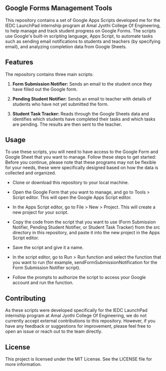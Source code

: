 ## Google Forms Management Tools
This repository contains a set of Google Apps Scripts developed me for the IEDC LaunchPad internship program at Amal Jyothi College Of Engineering, to help manage and track student progress on Google Forms. The scripts use Google's built-in scripting language, Apps Script, to automate tasks such as sending email notifications to students and teachers (by specifying email), and analyzing completion data from Google Sheets.

## Features
The repository contains three main scripts:

1. **Form Submission Notifier:** Sends an email to the student once they have filled out the Google form.

2. **Pending Student Notifier:** Sends an email to teacher with details of students who have not yet submitted the form.

3. **Student Task Tracker:** Reads through the Google Sheets data and identifies which students have completed their tasks and which tasks are pending. The results are then sent to the teacher.

## Usage
To use these scripts, you will need to have access to the Google Form and Google Sheet that you want to manage. Follow these steps to get started:
Before you continue, please note that these programs may not be flexible for your needs, these were specifically designed based on how the data is collected and organized. 

- Clone or download this repository to your local machine.

- Open the Google Form that you want to manage, and go to Tools > Script editor. This will open the Google Apps Script editor.

- In the Apps Script editor, go to File > New > Project. This will create a new project for your script.

- Copy the code from the script that you want to use (Form Submission Notifier, Pending Student Notifier, or Student Task Tracker) from the src directory in this repository, and paste it into the new project in the Apps Script editor.

- Save the script and give it a name.

- In the script editor, go to Run > Run function and select the function that you want to run (for example, sendFormSubmissionNotification for the Form Submission Notifier script).

- Follow the prompts to authorize the script to access your Google account and run the function.

## Contributing
As these scripts were developed specifically for the IEDC LaunchPad internship program at Amal Jyothi College Of Engineering, we do not currently accept external contributions to this repository. However, if you have any feedback or suggestions for improvement, please feel free to open an issue or reach out to the team directly.

## License
This project is licensed under the MIT License. See the LICENSE file for more information.






